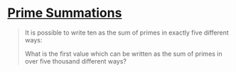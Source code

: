 # [Prime Summations](https://projecteuler.net/problem=77)

> It is possible to write ten as the sum of primes in exactly five different ways:
> 
> What is the first value which can be written as the sum of primes in over five thousand different ways?
